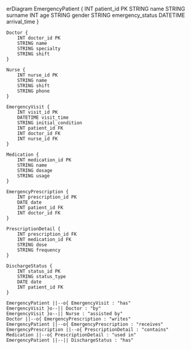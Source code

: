 erDiagram
    EmergencyPatient {
        INT patient_id PK
        STRING name
        STRING surname
        INT age
        STRING gender
        STRING emergency_status
        DATETIME arrival_time
    }

    Doctor {
        INT doctor_id PK
        STRING name
        STRING specialty
        STRING shift
    }

    Nurse {
        INT nurse_id PK
        STRING name
        STRING shift
        STRING phone
    }

    EmergencyVisit {
        INT visit_id PK
        DATETIME visit_time
        STRING initial_condition
        INT patient_id FK
        INT doctor_id FK
        INT nurse_id FK
    }

    Medication {
        INT medication_id PK
        STRING name
        STRING dosage
        STRING usage
    }

    EmergencyPrescription {
        INT prescription_id PK
        DATE date
        INT patient_id FK
        INT doctor_id FK
    }

    PrescriptionDetail {
        INT prescription_id FK
        INT medication_id FK
        STRING dose
        STRING frequency
    }

    DischargeStatus {
        INT status_id PK
        STRING status_type
        DATE date
        INT patient_id FK
    }

    EmergencyPatient ||--o{ EmergencyVisit : "has"
    EmergencyVisit }o--|| Doctor : "by"
    EmergencyVisit }o--|| Nurse : "assisted by"
    Doctor ||--o{ EmergencyPrescription : "writes"
    EmergencyPatient ||--o{ EmergencyPrescription : "receives"
    EmergencyPrescription ||--o{ PrescriptionDetail : "contains"
    Medication ||--o{ PrescriptionDetail : "used in"
    EmergencyPatient ||--|| DischargeStatus : "has"

